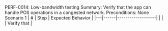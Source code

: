 PERF-0014: Low-bandwidth testing
Summary: Verify that the app can handle POS operations in a congested network.
Preconditions: None
Scenario 1
 | \# | Step | Expected Behavior | 
 |---|------|-------------------| 
 |   |      | Verify that       | 
